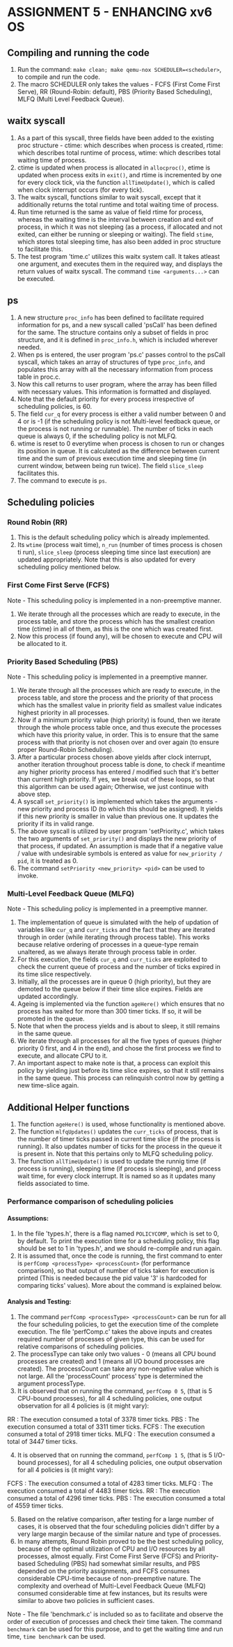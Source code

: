 
# ASSIGNMENT 5 - ENHANCING xv6 OS

## Compiling and running the code

1. Run the command: `make clean; make qemu-nox SCHEDULER=<scheduler>`, to compile and run the code.
2. The macro SCHEDULER only takes the values - FCFS (First Come First Serve), RR (Round-Robin: default), PBS (Priority Based Scheduling), MLFQ (Multi Level Feedback Queue).

## waitx syscall

1. As a part of this syscall, three fields have been added to the existing proc structure - ctime: which describes when process is created, rtime: which describes total runtime of process, wtime: which describes total waiting time of process.
2. ctime is updated when process is allocated in `allocproc()`, etime is updated when process exits in `exit()`, and rtime is incremented by one for every clock tick, via the function `allTimeUpdate()`, which is called when clock interrupt occurs (for every tick).
3. The waitx syscall, functions similar to wait syscall, except that it additionally returns the total runtime and total waiting time of process. 
4. Run time returned is the same as value of field rtime for process, whereas the waiting time is the interval between creation and exit of process, in which it was not sleeping (as a process, if allocated and not exited, can either be running or sleeping or waiting). The field `stime`, which stores total sleeping time, has also been added in proc structure to facilitate this.
5. The test program 'time.c' utilizes this waitx system call. It takes atleast one argument, and executes them in the required way, and displays the return values of waitx syscall. The command `time <arguments...>` can be executed.

## ps

1. A new structure `proc_info` has been defined to facilitate required information for ps, and a new syscall called 'psCall' has been defined for the same. The structure contains only a subset of fields in proc structure, and it is defined in `proc_info.h`, which is included wherever needed.
2. When ps is entered, the user program 'ps.c' passes control to the psCall syscall, which takes an array of structures of type `proc_info`, and populates this array with all the necessary information from process table in proc.c.
3. Now this call returns to user program, where the array has been filled with necessary values. This information is formatted and displayed.
4. Note that the default priority for every process irrespective of scheduling policies, is 60.
5. The field `cur_q` for every process is either a valid number between 0 and 4 or is -1 (if the scheduling policy is not Multi-level feedback queue, or the process is not running or runnable). The number of ticks in each queue is always 0, if the scheduling policy is not MLFQ.
6. wtime is reset to 0 everytime when process is chosen to run or changes its position in queue. It is calculated as the difference between current time and the sum of previous execution time and sleeping time (in current window, between being run twice). The field `slice_sleep` facilitates this.  
7. The command to execute is `ps`.

## Scheduling policies

### Round Robin (RR)

1. This is the default scheduling policy which is already implemented.
2. Its `wtime` (process wait time), `n_run` (number of times process is chosen ti run), `slice_sleep` (process sleeping time since last execution) are updated appropriately. Note that this is also updated for every scheduling policy mentioned below.

### First Come First Serve (FCFS)

Note - This scheduling policy is implemented in a non-preemptive manner.

1. We iterate through all the processes which are ready to execute, in the process table, and store the process which has the smallest creation time (ctime) in all of them, as this is the one which was created first.
2. Now this process (if found any), will be chosen to execute and CPU will be allocated to it.

### Priority Based Scheduling (PBS)

Note - This scheduling policy is implemented in a preemptive manner.

1. We iterate through all the processes which are ready to execute, in the process table, and store the process and the priority of that process which has the smallest value in priority field as smallest value indicates highest priority in all processes.
2. Now if a minimum priority value (high priority) is found, then we iterate through the whole process table once, and thus execute the processes which have this priority value, in order. This is to ensure that the same process with that priority is not chosen over and over again (to ensure proper Round-Robin Scheduling).
3. After a particular process chosen above yields after clock interrupt, another iteration throughout process table is done, to check if meantime any higher priority process has entered / modified such that it's better than current high priority. If yes, we break out of these loops, so that this algorithm can be used again; Otherwise, we just continue with above step.
4. A syscall `set_priority()` is implemented which takes the arguments - new priority and process ID (to which this should be assigned). It yields if this new priority is smaller in value than previous one. It updates the priority if its in valid range.
5. The above syscall is utilized by user program 'setPriority.c', which takes the two arguments of `set_priority()` and displays the new priority of that process, if updated. An assumption is made that if a negative value / value with undesirable symbols is entered as value for `new_priority / pid`, it is treated as 0. 
6. The command `setPriority <new_priority> <pid>` can be used to invoke.

### Multi-Level Feedback Queue (MLFQ)

Note - This scheduling policy is implemented in a preemptive manner.

1. The implementation of queue is simulated with the help of updation of variables like `cur_q` and `curr_ticks` and the fact that they are iterated through in order (while iterating through process table). This works because relative ordering of processes in a queue-type remain unaltered, as we always iterate through process table in order.
2. For this execution, the fields `cur_q` and `curr_ticks` are exploited to check the current queue of process and the number of ticks expired in its time slice respectively.
3. Initially, all the processes are in queue 0 (high priority), but they are demoted to the queue below if their time slice expires. Fields are updated accordingly.
4. Ageing is implemented via the function `ageHere()` which ensures that no process has waited for more than 300 timer ticks. If so, it will be promoted in the queue.
5. Note that when the process yields and is about to sleep, it still remains in the same queue.
6. We iterate through all processes for all the five types of queues (higher priority 0 first, and 4 in the end), and chose the first process we find to execute, and allocate CPU to it.
7. An important aspect to make note is that, a process can exploit this policy by yielding just before its time slice expires, so that it still remains in the same queue. This process can relinquish control now by getting a new time-slice again.

## Additional Helper functions

1. The function `ageHere()` is used, whose functionality is mentioned above.
2. The function `mlfqUpdates()` updates the `curr_ticks` of process, that is the number of timer ticks passed in current time slice (if the process is running). It also updates number of ticks for the process in the queue it is present in. Note that this pertains only to MLFQ scheduling policy.
3. The function `allTimeUpdate()` is used to update the runnig time (if process is running), sleeping time (if process is sleeping), and process wait time, for every clock interrupt. It is named so as it updates many fields associated to time.

### Performance comparison of scheduling policies

#### Assumptions:

1. In the file 'types.h', there is a flag named `POLICYCOMP`, which is set to 0, by default. To print the execution time for a scheduling policy, this flag should be set to 1 in 'types.h', and we should re-compile and run again.
2. It is assumed that, once the code is running, the first command to enter is `perfComp <processType> <processCount>` (for performance comparison), so that output of number of ticks taken for execution is printed (This is needed because the pid value '3' is hardcoded for comparing ticks' values). More about the command is explained below.

#### Analysis and Testing:

1. The command `perfComp <processType> <processCount>` can be run for all the four scheduling policies, to get the execution time of the complete execution. The file 'perfComp.c' takes the above inputs and creates required number of processes of given type, this can be used for relative comparisons of scheduling policies.
2. The processType can take only two values - 0 (means all CPU bound processes are created) and 1 (means all I/O bound processes are created). The processCount can take any non-negative value which is not large. All the 'processCount' process' type is determined the argument processType.
3. It is observed that on running the command, `perfComp 0 5`, (that is 5 CPU-bound processes), for all 4 scheduling policies, one output observation for all 4 policies is (it might vary):

RR : The execution consumed a total of 3378 timer ticks.
PBS : The execution consumed a total of 3311 timer ticks.
FCFS : The execution consumed a total of 2918 timer ticks.
MLFQ : The execution consumed a total of 3447 timer ticks.


4. It is observed that on running the command, `perfComp 1 5`, (that is 5 I/O-bound processes), for all 4 scheduling policies, one output observation for all 4 policies is (it might vary):

FCFS : The execution consumed a total of 4283 timer ticks.
MLFQ : The execution consumed a total of 4483 timer ticks.
RR : The execution consumed a total of 4296 timer ticks.
PBS : The execution consumed a total of 4559 timer ticks.

5. Based on the relative comparison, after testing for a large number of cases, it is observed that the four scheduling policies didn't differ by a very large margin because of the similar nature and type of processes.
6. In many attempts, Round Robin proved to be the best scheduling policy, because of the optimal utilization of CPU and I/O resources by all processes, almost equally. First Come First Serve (FCFS) and Priority-based Scheduling (PBS) had somewhat similar results, and PBS depended on the priority assignments, and FCFS consumes considerable CPU-time because of non-preemptive nature. The complexity and overhead of Multi-Level Feedback Queue (MLFQ) consumed considerable time at few instances, but its results were similar to above two policies in sufficient cases.

Note - The file 'benchmark.c' is included so as to facilitate and observe the order of execution of processes and check their time taken. The command `benchmark` can be used for this purpose, and to get the waiting time and run time, `time benchmark` can be used.
